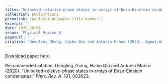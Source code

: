 ```yaml
---
title: "Unlocked-relative-phase states in arrays of Bose-Einstein condensates"
collection: publications
permalink: /publication/paper-title-number-1
excerpt: ''
date: 2020-10-01
venue: 'Physical Review A'
paperurl: ' '
citation: 'Dengling Zhang, Haibo Qiu and Antonio Muñoz (2020). &quot;Unlocked-relative-phase states in arrays of Bose-Einstein condensates.&quot; <i>Phys. Rev. A</i>. 101, 063623 (2020).'
---
```


[Download paper here](http://oracle05.github.io/ultracoldatoms/files/paper1.pdf)

Recommended citation: Dengling Zhang, Haibo Qiu and Antonio Munoz (2020). "Unlocked-relative-phase states in arrays of Bose-Einstein condensates." <i>Phys. Rev. A</i>. 101, 063623.
